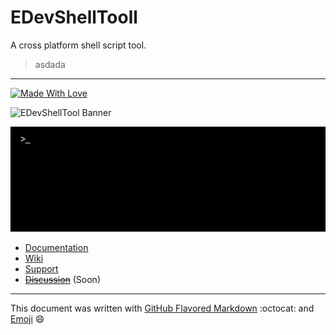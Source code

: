 # EDevShellTooll

A cross platform shell script tool.

> asdada

---

[![Made With Love](https://img.shields.io/badge/made%20with-%3C3-red.svg)][link-teampage]

![EDevShellTool Banner](https://raw.githubusercontent.com/EnthDev/edevshelltool/master/docs/img/wide-banner.png)

![EDevShellTool Banner](docs/img/wide-banner.png)

* [Documentation][link-projectwebpage]
* [Wiki][link-projectwiki]
* [Support][link-teamemail]
* [~~Discussion~~](#) (Soon)

***

This document was written with [GitHub Flavored Markdown][1] :octocat: and [Emoji][2] :smile:

[link-projectwebpage]: https://enthdev.github.io/edevshelltool/
[link-projectwiki]: https://github.com/EnthDev/edevshelltool/wiki
[link-teamemail]: mailto:enthdev@outlook.com
[link-teampage]: https://github.com/EnthDev
[1]: https://guides.github.com/features/mastering-markdown/
[2]: http://www.webpagefx.com/tools/emoji-cheat-sheet/
